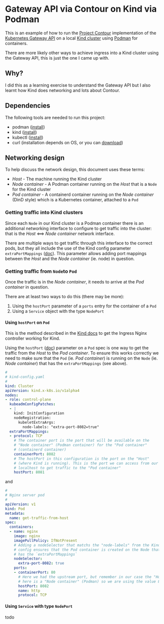 # Gateway API via Contour on Kind via Podman

This is an example of how to run the [Project Contour](https://projectcontour.io/) implementation of the [Kubernetes Gateway API](https://gateway-api.sigs.k8s.io/) on a local [Kind cluster](https://kind.sigs.k8s.io/) using [Podman](https://podman.io/) for containers.

There are more likely other ways to achieve ingress into a Kind cluster using the Gateway API, this is just the one I came up with.

## Why?

I did this as a learning exercise to understand the Gateway API but I also learnt how Kind does networking and lots about Contour.

## Dependencies

The following tools are needed to run this project:
* podman ([install](https://podman.io/docs/installation))
* kind ([install](https://kind.sigs.k8s.io/docs/user/quick-start/#installation))
* kubectl ([install](https://kubernetes.io/docs/tasks/tools/#kubectl))
* curl (installation depends on OS, or you can [download](https://curl.se/download.html))

## Networking design

To help discuss the network design, this document uses these terms:

* *Host* - The machine running the Kind cluster
* *Node container* - A Podman container running on the *Host* that is a `Node` for the Kind cluster
* *Pod container* - A containerd container running on the *Node container* (DinD style) which is a Kubernetes container, attached to a `Pod`

### Getting traffic into Kind clusters

Since each `Node` in our Kind cluster is a Podman container there is an additional networking interface to configure to get traffic into the cluster: that is the *Host* <==> *Node container* network interface.

There are multiple ways to get traffic through this interface to the correct pods, but they all include the use of the Kind config parameter `extraPortMappings` ([doc](https://kind.sigs.k8s.io/docs/user/configuration/#extra-port-mappings)). This parameter allows adding port mappings between the *Host* and the *Node container* (ie. node) in question.

### Getting traffic from `Node`to `Pod`

Once the traffic is in the *Node container*, it needs to arrive at the *Pod container* in question.

There are at least two ways to do this (there may be more):
1. Using the `hostPort` parameter of a `ports` entry for the container of a `Pod`
1. Using a `Service` object with the type `NodePort`

#### Using `hostPort` on `Pod`

This is the method described in the [Kind docs](https://kind.sigs.k8s.io/docs/user/ingress/) to get the Ingress Nginx controller working for Kind.

Using the `hostPort` ([doc](https://kubernetes.io/docs/reference/kubernetes-api/workload-resources/pod-v1/#ports)) parameter on a `Pod` spec is one way to get the traffic from the *Host* to the *Pod container*. To ensure this works correctly we need to make sure that the `Pod` (ie. *Pod container*) is running on the `Node` (ie. *Node container*) that has the `extraPortMappings` (see above).

```yaml
#
# kind-config.yaml
#
kind: Cluster
apiVersion: kind.x-k8s.io/v1alpha4
nodes:
- role: control-plane
  kubeadmConfigPatches:
  - |
    kind: InitConfiguration
    nodeRegistration:
      kubeletExtraArgs:
        node-labels: "extra-port-8082=true"
  extraPortMappings:
  - protocol: TCP
    # The container port is the port that will be available on the
    # "Node container" (Podman container) for the "Pod container"
    # (containerd container)
    containerPort: 8082
    # The hostPort in this configuration is the port on the "Host"
    # (where Kind is running). This is the port we can access from our
    # localhost to get traffic to the "Pod container"
    hostPort: 8081
```

and

```yaml
#
# Nginx server pod
#
apiVersion: v1
kind: Pod
metadata:
  name: get-traffic-from-host
spec:
  containers:
  - name: nginx
    image: nginx
    imagePullPolicy: IfNotPresent
    # Adding a nodeSelector that matchs the "node-labels" from the Kind
    # config ensures that the Pod container is created on the Node that
    # has the `extraPortMappings`
    nodeSelector:
      extra-port-8082: true
    ports:
    - containerPort: 80
      # Here we had the upstream port, but remember in our case the "Host"
      # here is a "Node container" (Podman) so we are using the value 8082
      hostPort: 8082
      name: http
      protocol: TCP
```


#### Using `Service` with type `NodePort`

todo
